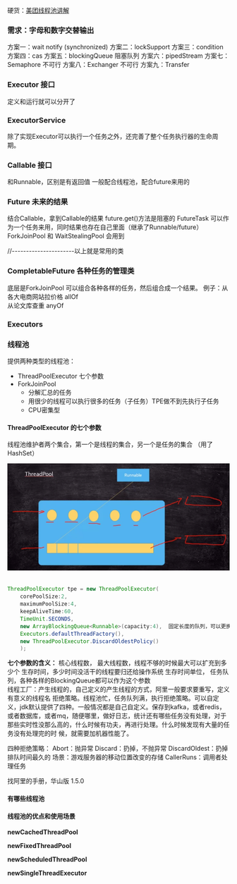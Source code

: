 硬货：[美团线程池讲解](https://tech.meituan.com/2020/04/02/java-pooling-pratice-in-meituan.html)

### 需求：字母和数字交替输出 

方案一：wait  notify  (synchronized)
方案二：lockSupport
方案三：condition
方案四：cas
方案五：blockingQueue 阻塞队列
方案六：pipedStream
方案七：Semaphore  不可行
方案八：Exchanger  不可行
方案九：Transfer



### Executor 接口

定义和运行就可以分开了

### ExecutorService

 除了实现Executor可以执行一个任务之外，还完善了整个任务执行器的生命周期。

### Callable 接口

 和Runnable，区别是有返回值
一般配合线程池，配合future来用的

### Future 未来的结果

 结合Callable，拿到Callable的结果
future.get()方法是阻塞的
FutureTask 可以作为一个任务来用，同时结果也存在自己里面（继承了Runnable/future）
ForkJoinPool  和  WaitStealingPool 会用到

//----------------------以上就是常用的类

### CompletableFuture 各种任务的管理类

底层是ForkJoinPool
可以组合各种各样的任务，然后组合成一个结果。
例子：从各大电商网站拉价格  allOf  
从论文库查重   anyOf

### Executors



### 线程池

提供两种类型的线程池：
* ThreadPoolExecutor 七个参数
* ForkJoinPool
   * 分解汇总的任务
   * 用很少的线程可以执行很多的任务（子任务）TPE做不到先执行子任务
   * CPU密集型

#### ThreadPoolExecutor 的七个参数
线程池维护者两个集合，第一个是线程的集合，另一个是任务的集合 （用了HashSet）

 ![image-20210220101907280](images/image-20210220101907280.png)

```java

ThreadPoolExecutor tpe = new ThreadPoolExecutor(
    corePoolSize:2,
    maximumPoolSize:4,
    keepAliveTime:60,
    TimeUnit.SECONDS,
    new ArrayBlockingQueue<Runnable>(capacity:4),  固定长度的队列，可以更换别的队列类型
    Executors.defaultThreadFactory(),
    new ThreadPoolExecutor.DiscardOldestPolicy()
    );
```

**七个参数的含义：**
核心线程数，
最大线程数，线程不够的时候最大可以扩充到多少个
生存时间，多少时间没活干的线程要归还给操作系统
生存时间单位，
任务队列，各种各样的BlockingQueue都可以作为这个参数        
线程工厂：产生线程的，自己定义的产生线程的方式，阿里一般要求要重写，定义有意义的线程名
拒绝策略。线程池忙，任务队列满，执行拒绝策略。可以自定义，jdk默认提供了四种。一般情况都是自己自定义。保存到kafka，或者redis，或者数据库，或者mq，随便哪里，做好日志，统计还有哪些任务没有处理，对于那些实时性没那么高的，什么时候有功夫，再进行处理。什么时候发现有大量的任务没有处理完的时 候，就需要加机器性能了。

 四种拒绝策略：
 Abort：抛异常
 Discard：扔掉，不抛异常
 DiscardOldest：扔掉排队时间最久的   场景：游戏服务器的移动位置改变的存储
 CallerRuns：调用者处理任务



找阿里的手册，华山版 1.5.0



#### 有哪些线程池

#### 线程池的优点和使用场景

**newCachedThreadPool**

**newFixedThreadPool**

**newScheduledThreadPool**

**newSingleThreadExecutor**